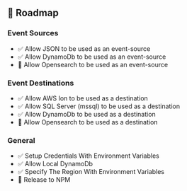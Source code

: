## 🧭 Roadmap

### Event Sources
- ✅ Allow JSON to be used as an event-source
- ✅ Allow DynamoDb to be used as an event-source
- 🔲 Allow Opensearch to be used as an event-source

### Event Destinations
- ✅ Allow AWS Ion to be used as a destination
- ✅ Allow SQL Server (mssql) to be used as a destination
- ✅ Allow DynamoDb to be used as a destination
- 🔲 Allow Opensearch to be used as a destination

### General
- ✅ Setup Credentials With Environment Variables
- ✅ Allow Local DynamoDb
- ✅ Specify The Region With Environment Variables
- 🔲 Release to NPM